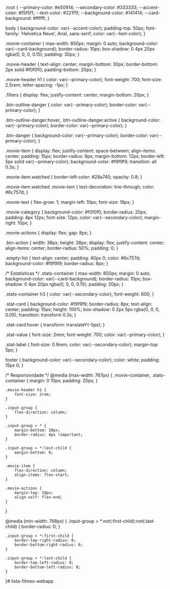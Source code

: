 :root {
    --primary-color: #e50914;
    --secondary-color: #333333;
    --accent-color: #f5f5f1;
    --text-color: #221f1f;
    --background-color: #141414;
    --card-background: #ffffff;
}

body {
    background-color: var(--accent-color);
    padding-top: 50px;
    font-family: 'Helvetica Neue', Arial, sans-serif;
    color: var(--text-color);
}

.movie-container {
    max-width: 850px;
    margin: 0 auto;
    background-color: var(--card-background);
    border-radius: 10px;
    box-shadow: 0 4px 20px rgba(0, 0, 0, 0.15);
    padding: 30px;
}

.movie-header {
    text-align: center;
    margin-bottom: 30px;
    border-bottom: 2px solid #f0f0f0;
    padding-bottom: 20px;
}

.movie-header h1 {
    color: var(--primary-color);
    font-weight: 700;
    font-size: 2.5rem;
    letter-spacing: -1px;
}

.filters {
    display: flex;
    justify-content: center;
    margin-bottom: 20px;
}

.btn-outline-danger {
    color: var(--primary-color);
    border-color: var(--primary-color);
}

.btn-outline-danger:hover, .btn-outline-danger.active {
    background-color: var(--primary-color);
    border-color: var(--primary-color);
}

.btn-danger {
    background-color: var(--primary-color);
    border-color: var(--primary-color);
}

.movie-item {
    display: flex;
    justify-content: space-between;
    align-items: center;
    padding: 15px;
    border-radius: 8px;
    margin-bottom: 12px;
    border-left: 5px solid var(--primary-color);
    background-color: #f9f9f9;
    transition: all 0.3s;
}

.movie-item.watched {
    border-left-color: #28a745;
    opacity: 0.8;
}

.movie-item.watched .movie-text {
    text-decoration: line-through;
    color: #6c757d;
}

.movie-text {
    flex-grow: 1;
    margin-left: 10px;
    font-size: 18px;
}

.movie-category {
    background-color: #f0f0f0;
    border-radius: 20px;
    padding: 4px 12px;
    font-size: 12px;
    color: var(--secondary-color);
    margin-right: 10px;
}

.movie-actions {
    display: flex;
    gap: 8px;
}

.btn-action {
    width: 38px;
    height: 38px;
    display: flex;
    justify-content: center;
    align-items: center;
    border-radius: 50%;
    padding: 0;
}

.empty-list {
    text-align: center;
    padding: 40px 0;
    color: #6c757d;
    background-color: #f9f9f9;
    border-radius: 8px;
}

/* Estatísticas */
.stats-container {
    max-width: 850px;
    margin: 0 auto;
    background-color: var(--card-background);
    border-radius: 10px;
    box-shadow: 0 4px 20px rgba(0, 0, 0, 0.15);
    padding: 20px;
}

.stats-container h3 {
    color: var(--secondary-color);
    font-weight: 600;
}

.stat-card {
    background-color: #f9f9f9;
    border-radius: 8px;
    text-align: center;
    padding: 15px;
    height: 100%;
    box-shadow: 0 2px 5px rgba(0, 0, 0, 0.05);
    transition: transform 0.3s;
}

.stat-card:hover {
    transform: translateY(-5px);
}

.stat-value {
    font-size: 2rem;
    font-weight: 700;
    color: var(--primary-color);
}

.stat-label {
    font-size: 0.9rem;
    color: var(--secondary-color);
    margin-top: 5px;
}

footer {
    background-color: var(--secondary-color);
    color: white;
    padding: 15px 0;
}

/* Responsividade */
@media (max-width: 767px) {
    .movie-container, .stats-container {
        margin: 0 10px;
        padding: 20px;
    }
    
    .movie-header h1 {
        font-size: 2rem;
    }
    
    .input-group {
        flex-direction: column;
    }
    
    .input-group > * {
        margin-bottom: 10px;
        border-radius: 4px !important;
    }
    
    .input-group > *:last-child {
        margin-bottom: 0;
    }
    
    .movie-item {
        flex-direction: column;
        align-items: flex-start;
    }
    
    .movie-actions {
        margin-top: 10px;
        align-self: flex-end;
    }
}

@media (min-width: 768px) {
    .input-group > *:not(:first-child):not(:last-child) {
        border-radius: 0;
    }
    
    .input-group > *:first-child {
        border-top-right-radius: 0;
        border-bottom-right-radius: 0;
    }
    
    .input-group > *:last-child {
        border-top-left-radius: 0;
        border-bottom-left-radius: 0;
    }
}#   l i s t a - f i l m e s - w e b a p p  
 